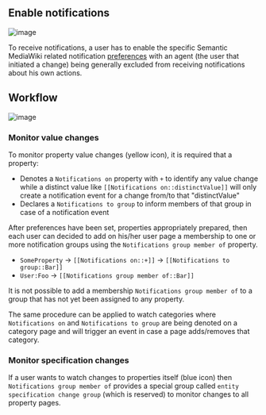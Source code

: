 
## Enable notifications

![image](https://cloud.githubusercontent.com/assets/1245473/16138621/cd46a8ba-343f-11e6-870f-9ddb92f29d07.png)

To receive notifications, a user has to enable the specific Semantic MediaWiki
related notification [preferences][pref] with an agent (the user that initiated a change) being
generally excluded from receiving notifications about his own actions.

## Workflow

![image](https://cloud.githubusercontent.com/assets/1245473/18805668/7cb694a0-8214-11e6-952d-e84e98fa6899.png)

### Monitor value changes

To monitor property value changes (yellow icon), it is required that a property:

- Denotes a `Notifications on` property with `+` to identify any value change
  while a distinct value like `[[Notifications on::distinctValue]]` will only
  create a notification event for a change from/to that "distinctValue"
- Declares a `Notifications to group` to inform members of that group in case
  of a notification event

After preferences have been set, properties appropriately prepared, then each
user can decided to add on his/her user page a membership to one or more
notification groups using the `Notifications group member of` property.

- `SomeProperty` → `[[Notifications on::+]]` → `[[Notifications to group::Bar]]`
- `User:Foo` → `[[Notifications group member of::Bar]]`

It is not possible to add a membership `Notifications group member of` to a group
that has not yet been assigned to any property.

The same procedure can be applied to watch categories where `Notifications on`
and `Notifications to group` are being denoted on a category page and will trigger
an event in case a page adds/removes that category.

### Monitor specification changes

If a user wants to watch changes to properties itself (blue icon) then `Notifications group member of`
provides a special group called `entity specification change group` (which is
reserved) to monitor changes to all property pages.

[pref]: https://www.mediawiki.org/wiki/Help:Notifications#Preferences_and_settings